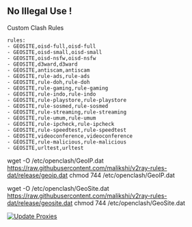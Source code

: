 ## **No Illegal Use !**

Custom Clash Rules

```
rules:
- GEOSITE,oisd-full,oisd-full
- GEOSITE,oisd-small,oisd-small
- GEOSITE,oisd-nsfw,oisd-nsfw
- GEOSITE,d3ward,d3ward
- GEOSITE,antiscam,antiscam
- GEOSITE,rule-ads,rule-ads
- GEOSITE,rule-doh,rule-doh
- GEOSITE,rule-gaming,rule-gaming
- GEOSITE,rule-indo,rule-indo
- GEOSITE,rule-playstore,rule-playstore
- GEOSITE,rule-sosmed,rule-sosmed
- GEOSITE,rule-streaming,rule-streaming
- GEOSITE,rule-umum,rule-umum
- GEOSITE,rule-ipcheck,rule-ipcheck
- GEOSITE,rule-speedtest,rule-speedtest
- GEOSITE,videoconference,videoconference
- GEOSITE,rule-malicious,rule-malicious
- GEOSITE,urltest,urltest
```

wget -O /etc/openclash/GeoIP.dat https://raw.githubusercontent.com/malikshi/v2ray-rules-dat/release/geoip.dat
chmod 744 /etc/openclash/GeoIP.dat

wget -O /etc/openclash/GeoSite.dat https://raw.githubusercontent.com/malikshi/v2ray-rules-dat/release/geosite.dat
chmod 744 /etc/openclash/GeoSite.dat

[![Update Proxies](https://github.com/DheMasker/Happy-Surfing/actions/workflows/crawl.yml/badge.svg)](https://github.com/DheMasker/Happy-Surfing/actions/workflows/crawl.yml)
